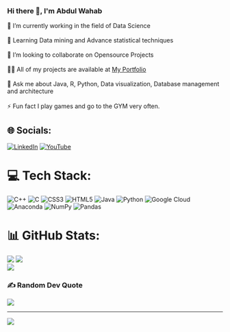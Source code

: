 ### Hi there 👋, I'm Abdul Wahab

🔭 I’m currently working in the field of Data Science<br><br>
🌱 Learning Data mining and Advance statistical techniques<br><br>
👯 I’m looking to collaborate on Opensource Projects<br><br>
👨‍💻 All of my projects are available at [My Portfolio](https://github.com/A-Wahab)<br><br>
💬 Ask me about Java, R, Python, Data visualization, Database management and architecture<br><br>
⚡ Fun fact I play games and go to the GYM very often.


## 🌐 Socials:
[![LinkedIn](https://img.shields.io/badge/LinkedIn-%230077B5.svg?logo=linkedin&logoColor=white)](https://linkedin.com/in/wahab-khaddim-048133208) 
[![YouTube](https://img.shields.io/badge/YouTube-%230077B5.svg?logo=YouTube&logoColor=red)](https://youtube.com/channel/UCO8-h-avVSBFouH4_81kNyg)

# 💻 Tech Stack:
![C++](https://img.shields.io/badge/c++-%2300599C.svg?style=plastic&logo=c%2B%2B&logoColor=white) ![C](https://img.shields.io/badge/c-%2300599C.svg?style=plastic&logo=c&logoColor=white) ![CSS3](https://img.shields.io/badge/css3-%231572B6.svg?style=plastic&logo=css3&logoColor=white) ![HTML5](https://img.shields.io/badge/html5-%23E34F26.svg?style=plastic&logo=html5&logoColor=white) ![Java](https://img.shields.io/badge/java-%23ED8B00.svg?style=plastic&logo=java&logoColor=white) ![Python](https://img.shields.io/badge/python-3670A0?style=plastic&logo=python&logoColor=ffdd54) ![Google Cloud](https://img.shields.io/badge/Google%20Cloud-%234285F4.svg?style=plastic&logo=google-cloud&logoColor=white) ![Anaconda](https://img.shields.io/badge/Anaconda-%2344A833.svg?style=plastic&logo=anaconda&logoColor=white) ![NumPy](https://img.shields.io/badge/numpy-%23013243.svg?style=plastic&logo=numpy&logoColor=white) ![Pandas](https://img.shields.io/badge/pandas-%23150458.svg?style=plastic&logo=pandas&logoColor=white)
# 📊 GitHub Stats:
![](https://github-readme-stats.vercel.app/api?username=A-Wahab&theme=city_light&hide_border=false&include_all_commits=true&count_private=false)
![](https://github-readme-streak-stats.herokuapp.com/?user=A-Wahab&theme=city_light&hide_border=false)<br/>
![](https://github-readme-stats.vercel.app/api/top-langs/?username=A-Wahab&theme=city_light&hide_border=false&include_all_commits=true&count_private=false&layout=compact)

### ✍️ Random Dev Quote
![](https://quotes-github-readme.vercel.app/api?type=horizontal&theme=light)

---
[![](https://visitcount.itsvg.in/api?id=A-Wahab&icon=0&color=0)](https://visitcount.itsvg.in)
